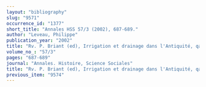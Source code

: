 ```yaml
---
layout: "bibliography"
slug: "9571"
occurrence_id: "1377"
short_title: "Annales HSS 57/3 (2002), 687-689."
author: "Leveau, Philippe"
publication_year: "2002"
title: "Rv. P. Briant (ed), Irrigation et drainage dans l'Antiquité, qanatas et canalisation souterraines en Iran, en Égypte et en Grèce (= Persika 2). Paris 2001."
volume_no_: "57/3"
pages: "687-689"
journal: "Annales. Histoire, Science Sociales"
title: "Rv. P. Briant (ed), Irrigation et drainage dans l'Antiquité, qanatas et canalisation souterraines en Iran, en Égypte et en Grèce (= Persika 2). Paris 2001."
previous_item: "9574"
---
```

